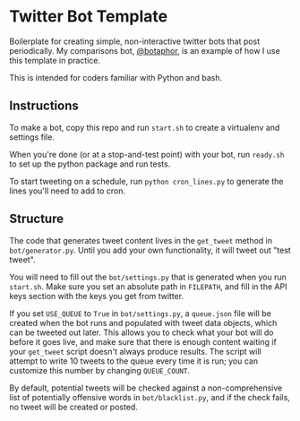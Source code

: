 # Twitter Bot Template

Boilerplate for creating simple, non-interactive twitter bots that post periodically. My comparisons bot, [@botaphor](https://github.com/mouse-reeve/metaphinder), is an example of how I use this template in practice.

This is intended for coders familiar with Python and bash.

## Instructions

To make a bot, copy this repo and run `start.sh` to create
a virtualenv and settings file.

When you're done (or at a stop-and-test point) with your bot,
run `ready.sh` to set up the python package and run tests.

To start tweeting on a schedule, run `python cron_lines.py` to generate
the lines you'll need to add to cron.


## Structure

The code that generates tweet content lives in the `get_tweet` method in `bot/generator.py`. Until you add your own functionality, it will tweet out "test tweet".

You will need to fill out the `bot/settings.py` that is generated when you run `start.sh`. Make sure you set an absolute path in `FILEPATH`, and fill in the API keys section with the keys you get from twitter.

If you set `USE_QUEUE` to `True` in `bot/settings.py`, a `queue.json` file will be created when the bot runs and populated with tweet data objects, which can be tweeted out later. This allows you to check what your bot will do before it goes live, and make sure that there is enough content waiting if your `get_tweet` script doesn't always produce results. The script will attempt to write 10 tweets to the queue every time it is run; you can customize this number by changing `QUEUE_COUNT`.

By default, potential tweets will be checked against a non-comprehensive list of potentially offensive words in `bot/blacklist.py`, and if the check fails, no tweet will be created or posted.
